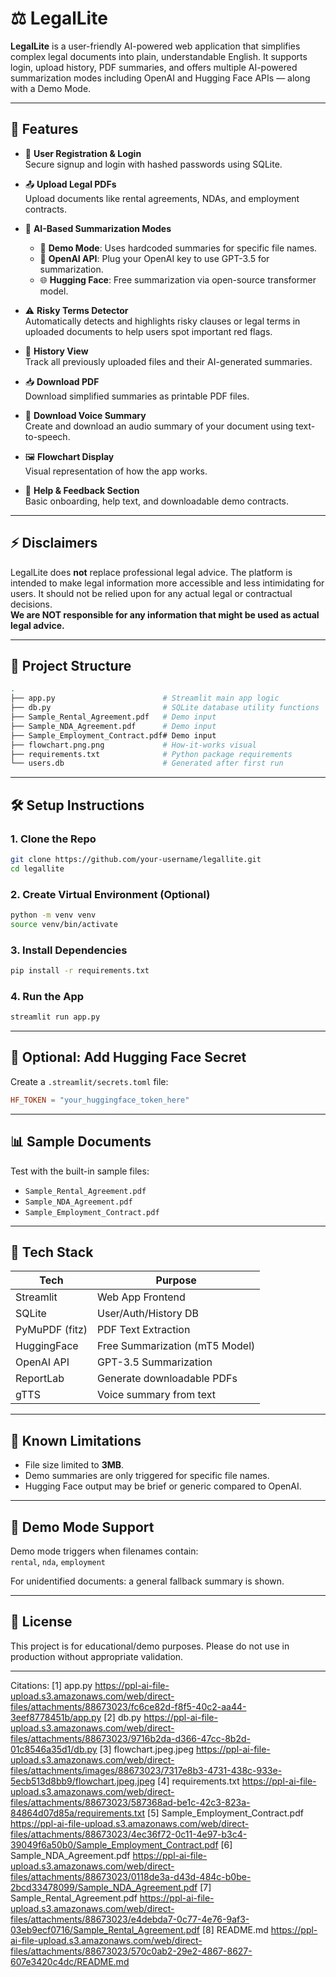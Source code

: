 # ⚖️ LegalLite

**LegalLite** is a user-friendly AI-powered web application that simplifies complex legal documents into plain, understandable English. It supports login, upload history, PDF summaries, and offers multiple AI-powered summarization modes including OpenAI and Hugging Face APIs — along with a Demo Mode.

***
## 🚀 Features

* 📝 **User Registration & Login**  
  Secure signup and login with hashed passwords using SQLite.

* 📤 **Upload Legal PDFs**  
  Upload documents like rental agreements, NDAs, and employment contracts.

* 🤖 **AI-Based Summarization Modes**
  * 🧪 **Demo Mode**: Uses hardcoded summaries for specific file names.
  * 🔐 **OpenAI API**: Plug your OpenAI key to use GPT-3.5 for summarization.
  * 🌐 **Hugging Face**: Free summarization via open-source transformer model.

* ⚠️ **Risky Terms Detector**  
  Automatically detects and highlights risky clauses or legal terms in uploaded documents to help users spot important red flags.

* 📄 **History View**  
  Track all previously uploaded files and their AI-generated summaries.

* 📥 **Download PDF**  
  Download simplified summaries as printable PDF files.

* 🎤 **Download Voice Summary**  
  Create and download an audio summary of your document using text-to-speech.

* 🖼️ **Flowchart Display**  
  Visual representation of how the app works.

* 🔧 **Help & Feedback Section**  
  Basic onboarding, help text, and downloadable demo contracts.

***

## ⚡ Disclaimers

LegalLite does **not** replace professional legal advice. The platform is intended to make legal information more accessible and less intimidating for users. It should not be relied upon for any actual legal or contractual decisions.  
**We are NOT responsible for any information that might be used as actual legal advice.**

***

## 📂 Project Structure

```bash
.
├── app.py                        # Streamlit main app logic
├── db.py                         # SQLite database utility functions
├── Sample_Rental_Agreement.pdf   # Demo input
├── Sample_NDA_Agreement.pdf      # Demo input
├── Sample_Employment_Contract.pdf# Demo input
├── flowchart.png.png             # How-it-works visual
├── requirements.txt              # Python package requirements
└── users.db                      # Generated after first run
```

***

## 🛠️ Setup Instructions

### 1. Clone the Repo

```bash
git clone https://github.com/your-username/legallite.git
cd legallite
```

### 2. Create Virtual Environment (Optional)

```bash
python -m venv venv
source venv/bin/activate  
```

### 3. Install Dependencies

```bash
pip install -r requirements.txt
```

### 4. Run the App

```bash
streamlit run app.py
```

***

## 🔐 Optional: Add Hugging Face Secret

Create a `.streamlit/secrets.toml` file:

```toml
HF_TOKEN = "your_huggingface_token_here"
```

***

## 📊 Sample Documents

Test with the built-in sample files:

* `Sample_Rental_Agreement.pdf`
* `Sample_NDA_Agreement.pdf`
* `Sample_Employment_Contract.pdf`

***

## 🧠 Tech Stack

| Tech           | Purpose                        |
| -------------- | ------------------------------ |
| Streamlit      | Web App Frontend               |
| SQLite         | User/Auth/History DB           |
| PyMuPDF (fitz) | PDF Text Extraction            |
| HuggingFace    | Free Summarization (mT5 Model) |
| OpenAI API     | GPT-3.5 Summarization          |
| ReportLab      | Generate downloadable PDFs     |
| gTTS           | Voice summary from text        |

***

## 📎 Known Limitations

* File size limited to **3MB**.
* Demo summaries are only triggered for specific file names.
* Hugging Face output may be brief or generic compared to OpenAI.

***

## 🧪 Demo Mode Support

Demo mode triggers when filenames contain:  
`rental`, `nda`, `employment`  

For unidentified documents: a general fallback summary is shown.

***

## 📝 License

This project is for educational/demo purposes. Please do not use in production without appropriate validation.

---

Citations:
[1] app.py https://ppl-ai-file-upload.s3.amazonaws.com/web/direct-files/attachments/88673023/fc6ce82d-f8f5-40c2-aa44-3eef8778451b/app.py
[2] db.py https://ppl-ai-file-upload.s3.amazonaws.com/web/direct-files/attachments/88673023/9716b2da-d366-47cc-8b2d-01c8546a35d1/db.py
[3] flowchart.jpeg.jpeg https://ppl-ai-file-upload.s3.amazonaws.com/web/direct-files/attachments/images/88673023/7317e8b3-4731-438c-933e-5ecb513d8bb9/flowchart.jpeg.jpeg
[4] requirements.txt https://ppl-ai-file-upload.s3.amazonaws.com/web/direct-files/attachments/88673023/587368ad-be1c-42c3-823a-84864d07d85a/requirements.txt
[5] Sample_Employment_Contract.pdf https://ppl-ai-file-upload.s3.amazonaws.com/web/direct-files/attachments/88673023/4ec36f72-0c11-4e97-b3c4-39049f6a50b0/Sample_Employment_Contract.pdf
[6] Sample_NDA_Agreement.pdf https://ppl-ai-file-upload.s3.amazonaws.com/web/direct-files/attachments/88673023/0118de3a-d43d-484c-b0be-2bcd33478099/Sample_NDA_Agreement.pdf
[7] Sample_Rental_Agreement.pdf https://ppl-ai-file-upload.s3.amazonaws.com/web/direct-files/attachments/88673023/e4debda7-0c77-4e76-9af3-03eb9ecf0716/Sample_Rental_Agreement.pdf
[8] README.md https://ppl-ai-file-upload.s3.amazonaws.com/web/direct-files/attachments/88673023/570c0ab2-29e2-4867-8627-607e3420c4dc/README.md
